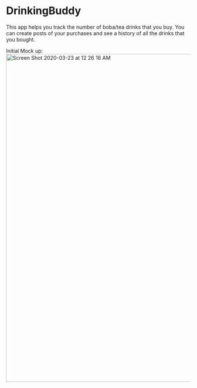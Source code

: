 # DrinkingBuddy
This app helps you track the number of boba/tea drinks that you buy.
You can create posts of your purchases and see a history of all the drinks that you bought.

Initial Mock up: 
<img width="895" alt="Screen Shot 2020-03-23 at 12 26 16 AM" src="https://user-images.githubusercontent.com/59458152/77292136-f3d8ef80-6c9c-11ea-9279-a0a15bd204f6.png">
